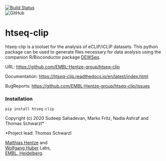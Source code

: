 [![Build Status](https://travis-ci.org/EMBL-Hentze-group/htseq-clip.svg?branch=master)](https://travis-ci.org/EMBL-Hentze-group/htseq-clip)    
![GitHub](https://img.shields.io/github/license/EMBL-Hentze-group/htseq-clip)

# htseq-clip

htseq-clip is a toolset for the analysis of eCLIP/iCLIP datasets. 
This python package can be used to generate files necessary for 
data analysis using the companion R/Bioconductor package [DEWSeq](https://bioconductor.org/packages/release/bioc/html/DEWSeq.html).

URL: https://github.com/EMBL-Hentze-group/htseq-clip

Documentation: https://htseq-clip.readthedocs.io/en/latest/index.html 

BugReports: https://github.com/EMBL-Hentze-group/htseq-clip/issues

### Installation

`pip install htseq-clip`


Copyright (c) 2020 Sudeep Sahadevan, Marko Fritz, Nadia Ashraf and Thomas Schwarzl*

*Project lead: Thomas Schwarzl

[Matthias Hentze](https://www.embl.de/research/units/directors_research/hentze/index.html) and    
[Wolfgang Huber](https://www.embl.de/research/units/genome_biology/huber/index.html) Labs,   
[EMBL, Heidelberg](https://www.embl.de/). 